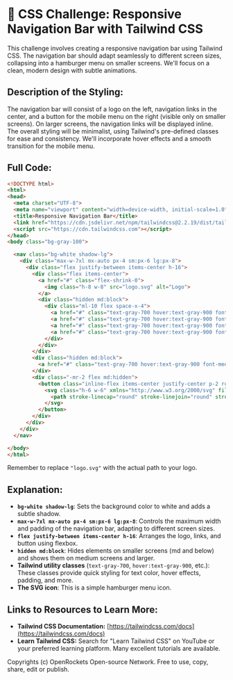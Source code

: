 # 🐞 CSS Challenge: Responsive Navigation Bar with Tailwind CSS


This challenge involves creating a responsive navigation bar using Tailwind CSS. The navigation bar should adapt seamlessly to different screen sizes, collapsing into a hamburger menu on smaller screens.  We'll focus on a clean, modern design with subtle animations.


## Description of the Styling:

The navigation bar will consist of a logo on the left, navigation links in the center, and a button for the mobile menu on the right (visible only on smaller screens). On larger screens, the navigation links will be displayed inline.  The overall styling will be minimalist, using Tailwind's pre-defined classes for ease and consistency.  We'll incorporate hover effects and a smooth transition for the mobile menu.

## Full Code:

```html
<!DOCTYPE html>
<html>
<head>
  <meta charset="UTF-8">
  <meta name="viewport" content="width=device-width, initial-scale=1.0">
  <title>Responsive Navigation Bar</title>
  <link href="https://cdn.jsdelivr.net/npm/tailwindcss@2.2.19/dist/tailwind.min.css" rel="stylesheet">
  <script src="https://cdn.tailwindcss.com"></script>
</head>
<body class="bg-gray-100">

  <nav class="bg-white shadow-lg">
    <div class="max-w-7xl mx-auto px-4 sm:px-6 lg:px-8">
      <div class="flex justify-between items-center h-16">
        <div class="flex items-center">
          <a href="#" class="flex-shrink-0">
            <img class="h-8 w-8" src="logo.svg" alt="Logo">
          </a>
          <div class="hidden md:block">
            <div class="ml-10 flex space-x-4">
              <a href="#" class="text-gray-700 hover:text-gray-900 font-medium px-3 py-2 rounded-md">Home</a>
              <a href="#" class="text-gray-700 hover:text-gray-900 font-medium px-3 py-2 rounded-md">About</a>
              <a href="#" class="text-gray-700 hover:text-gray-900 font-medium px-3 py-2 rounded-md">Services</a>
              <a href="#" class="text-gray-700 hover:text-gray-900 font-medium px-3 py-2 rounded-md">Contact</a>
            </div>
          </div>
        </div>
        <div class="hidden md:block">
          <a href="#" class="text-gray-700 hover:text-gray-900 font-medium px-3 py-2 rounded-md">Login</a>
        </div>
        <div class="-mr-2 flex md:hidden">
          <button class="inline-flex items-center justify-center p-2 rounded-md text-gray-400 hover:text-gray-500 hover:bg-gray-100 focus:outline-none focus:ring-2 focus:ring-inset focus:ring-indigo-500">
            <svg class="h-6 w-6" xmlns="http://www.w3.org/2000/svg" fill="none" viewBox="0 0 24 24" stroke="currentColor" aria-hidden="true">
              <path stroke-linecap="round" stroke-linejoin="round" stroke-width="2" d="M4 6h16M4 12h16M4 18h16"/>
            </svg>
          </button>
        </div>
      </div>
    </div>
  </nav>

</body>
</html>
```

Remember to replace `"logo.svg"` with the actual path to your logo.


## Explanation:

* **`bg-white shadow-lg`**:  Sets the background color to white and adds a subtle shadow.
* **`max-w-7xl mx-auto px-4 sm:px-6 lg:px-8`**: Controls the maximum width and padding of the navigation bar, adapting to different screen sizes.
* **`flex justify-between items-center h-16`**: Arranges the logo, links, and button using flexbox.
* **`hidden md:block`**: Hides elements on smaller screens (md and below) and shows them on medium screens and larger.
* **Tailwind utility classes** (`text-gray-700`, `hover:text-gray-900`, etc.):  These classes provide quick styling for text color, hover effects, padding, and more.
* **The SVG icon**:  This is a simple hamburger menu icon.

## Links to Resources to Learn More:

* **Tailwind CSS Documentation:** [https://tailwindcss.com/docs](https://tailwindcss.com/docs)
* **Learn Tailwind CSS:**  Search for "Learn Tailwind CSS" on YouTube or your preferred learning platform.  Many excellent tutorials are available.


Copyrights (c) OpenRockets Open-source Network. Free to use, copy, share, edit or publish.


